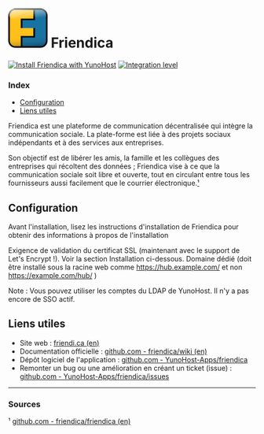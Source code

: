 # <img src="/images/friendica_logo.JPEG" width="80px" alt="logo de Friendica"> Friendica

[![Install Friendica with YunoHost](https://install-app.yunohost.org/install-with-yunohost.png)](https://install-app.yunohost.org/?app=friendica) [![Integration level](https://dash.yunohost.org/integration/friendica.svg)](https://dash.yunohost.org/appci/app/friendica)

### Index

- [Configuration](#configuration)
- [Liens utiles](#liens-utiles)

Friendica est une plateforme de communication décentralisée qui intègre la communication sociale. La plate-forme est liée à des projets sociaux indépendants et à des services aux entreprises.

Son objectif est de libérer les amis, la famille et les collègues des entreprises qui récoltent des données ; Friendica vise à ce que la communication sociale soit libre et ouverte, tout en circulant entre tous les fournisseurs aussi facilement que le courrier électronique.[¹](#sources)

## Configuration

Avant l'installation, lisez les instructions d'installation de Friendica pour obtenir des informations à propos de l'installation

Exigence de validation du certificat SSL (maintenant avec le support de Let's Encrypt !). Voir la section Installation ci-dessous.
Domaine dédié (doit être installé sous la racine web comme https://hub.example.com/ et non https://example.com/hub/ )

Note : Vous pouvez utiliser les comptes du LDAP de YunoHost. Il n'y a pas encore de SSO actif.

## Liens utiles

 + Site web : [friendi.ca (en)](https://friendi.ca/)
 + Documentation officielle : [github.com - friendica/wiki (en)](https://github.com/friendica/friendica/wiki)
 + Dépôt logiciel de l'application : [github.com - YunoHost-Apps/friendica](https://github.com/YunoHost-Apps/friendica_ynh)
 + Remonter un bug ou une amélioration en créant un ticket (issue) : [github.com - YunoHost-Apps/friendica/issues](https://github.com/YunoHost-Apps/friendica_ynh/issues)

------

### Sources

¹ [github.com - friendica/friendica (en)](https://github.com/friendica/friendica)
